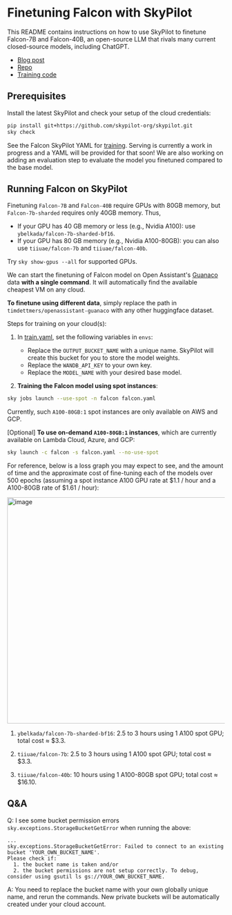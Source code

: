# Finetuning Falcon with SkyPilot

This README contains instructions on how to use SkyPilot to finetune Falcon-7B and Falcon-40B, an open-source LLM that rivals many current closed-source models, including ChatGPT.

* [Blog post](https://huggingface.co/blog/falcon)
* [Repo](https://huggingface.co/tiiuae/falcon-40b)
* [Training code](https://gist.github.com/pacman100/1731b41f7a90a87b457e8c5415ff1c14)


## Prerequisites
Install the latest SkyPilot and check your setup of the cloud credentials:
```bash
pip install git+https://github.com/skypilot-org/skypilot.git
sky check
```
See the Falcon SkyPilot YAML for [training](train.yaml). Serving is currently a work in progress and a YAML will be provided for that soon! We are also working on adding an evaluation step to evaluate the model you finetuned compared to the base model.

## Running Falcon on SkyPilot
Finetuning `Falcon-7B` and `Falcon-40B` require GPUs with 80GB memory,
but `Falcon-7b-sharded` requires only 40GB memory. Thus,
* If your GPU has 40 GB memory or less (e.g., Nvidia A100): use `ybelkada/falcon-7b-sharded-bf16`.
* If your GPU has 80 GB memory (e.g., Nvidia A100-80GB): you can also use `tiiuae/falcon-7b` and `tiiuae/falcon-40b`.

Try `sky show-gpus --all` for supported GPUs.

We can start the finetuning of Falcon model on Open Assistant's [Guanaco](https://huggingface.co/datasets/timdettmers/openassistant-guanaco) data **with a single command**. It will automatically find the available cheapest VM on any cloud.

**To finetune using different data**, simply replace the path in `timdettmers/openassistant-guanaco` with any other huggingface dataset.

Steps for training on your cloud(s):

1. In [train.yaml](train.yaml), set the following variables in `envs`:

    - Replace the `OUTPUT_BUCKET_NAME` with a unique name. SkyPilot will create this bucket for you to store the model weights.
    - Replace the `WANDB_API_KEY` to your own key.
    - Replace the `MODEL_NAME` with your desired base model.

2.  **Training the Falcon model using spot instances**:

```bash
sky jobs launch --use-spot -n falcon falcon.yaml
```

Currently, such `A100-80GB:1` spot instances are only available on AWS and GCP.

[Optional] **To use on-demand `A100-80GB:1` instances**, which are currently available on Lambda Cloud, Azure, and GCP:
```bash
sky launch -c falcon -s falcon.yaml --no-use-spot
```

For reference, below is a loss graph you may expect to see, and the amount of time and the approximate cost of fine-tuning each of the models over 500 epochs (assuming a spot instance A100 GPU rate at $1.1 / hour and a A100-80GB rate of $1.61 / hour):

<img width="524" alt="image" src="https://i.imgur.com/BDlHink.png">

1. `ybelkada/falcon-7b-sharded-bf16`: 2.5 to 3 hours using 1 A100 spot GPU; total cost ≈ $3.3.

2. `tiiuae/falcon-7b`: 2.5 to 3 hours using 1 A100 spot GPU; total cost ≈ $3.3.

3. `tiiuae/falcon-40b`: 10 hours using 1 A100-80GB spot GPU; total cost ≈ $16.10.


## Q&A

Q: I see some bucket permission errors `sky.exceptions.StorageBucketGetError` when running the above:
```
...
sky.exceptions.StorageBucketGetError: Failed to connect to an existing bucket 'YOUR_OWN_BUCKET_NAME'.
Please check if:
  1. the bucket name is taken and/or
  2. the bucket permissions are not setup correctly. To debug, consider using gsutil ls gs://YOUR_OWN_BUCKET_NAME.
```

A: You need to replace the bucket name with your own globally unique name, and rerun the commands. New private buckets will be automatically created under your cloud account.
